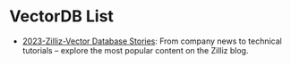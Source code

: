 # VectorDB List

- [2023-Zilliz-Vector Database Stories](https://zilliz.com/blog?tag=39&page=2): From company news to technical tutorials – explore the most popular content on the Zilliz blog.
